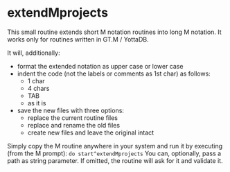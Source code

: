 # extendMprojects

This small routine extends short M notation routines into long M notation.
It works only for routines written in GT.M / YottaDB.

It will, additionally:
- format the extended notation as upper case or lower case
- indent the code (not the labels or comments as 1st char) as follows:
  - 1 char
  - 4 chars
  - TAB
  - as it is
- save the new files with three options:
  - replace the current routine files
  - replace and rename the old files
  - create new files and leave the original intact

Simply copy the M routine anywhere in your system and run it by executing (from the M prompt):
`do start^extendMprojects`
You can, optionally, pass a path as string parameter. If omitted, the routine will ask for it and validate it.

